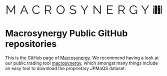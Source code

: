 ![Macrosynergy](https://github.com/macrosynergy/.github/blob/main/profile/MACROSYNERGY_Logo_Primary.png)

# Macrosynergy Public GitHub repositories

This is the GitHub page of [Macrosynergy](https://www.macrosynergy.com). We recommend having a look at our public trading tool
[macrosynergy](https://github.com/macrosynergy/macrosynergy), which amongst many things include an easy tool to download the proprietary JPMaQS dataset.
